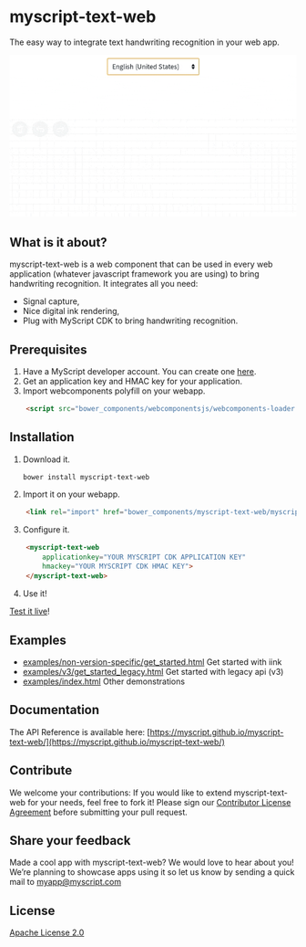 # myscript-text-web

The easy way to integrate text handwriting recognition in your web app.

![myscript-text-web preview](./preview.gif)

## What is it about?

myscript-text-web is a web component that can be used in every web application (whatever javascript framework you are using) to bring handwriting recognition. It integrates all you need:  
* Signal capture,
* Nice digital ink rendering,
* Plug with MyScript CDK to bring handwriting recognition.

## Prerequisites

1. Have a MyScript developer account. You can create one [here](https://dev.myscript.com/).
2. Get an application key and HMAC key for your application.
3. Import webcomponents polyfill on your webapp.

```html
    <script src="bower_components/webcomponentsjs/webcomponents-loader.js"></script>
```
 
## Installation

1. Download it.

       bower install myscript-text-web

2. Import it on your webapp.

```html
    <link rel="import" href="bower_components/myscript-text-web/myscript-text-web.html">
```

3. Configure it.

```html
    <myscript-text-web
        applicationkey="YOUR MYSCRIPT CDK APPLICATION KEY"
        hmackey="YOUR MYSCRIPT CDK HMAC KEY">
    </myscript-text-web>
```
   
4. Use it!

[Test it live](https://myscript.github.io/myscript-text-web/components/myscript-text-web/examples/)!

## Examples

- [examples/non-version-specific/get_started.html](examples/non-version-specific/get_started.html) Get started with iink
- [examples/v3/get_started_legacy.html](examples/v3/get_started_legacy.html) Get started with legacy api (v3)
- [examples/index.html](examples/index.html) Other demonstrations
    
## Documentation 

The API Reference is available here: [https://myscript.github.io/myscript-text-web/](https://myscript.github.io/myscript-text-web/) 

## Contribute

We welcome your contributions:
If you would like to extend myscript-text-web for your needs, feel free to fork it!
Please sign our [Contributor License Agreement](CONTRIBUTING.md) before submitting your pull request.

## Share your feedback

Made a cool app with myscript-text-web? We would love to hear about you!
We’re planning to showcase apps using it so let us know by sending a quick mail to [myapp@myscript.com](mailto://myapp@myscript.com)

## License

[Apache License 2.0](http://www.apache.org/licenses/LICENSE-2.0)
